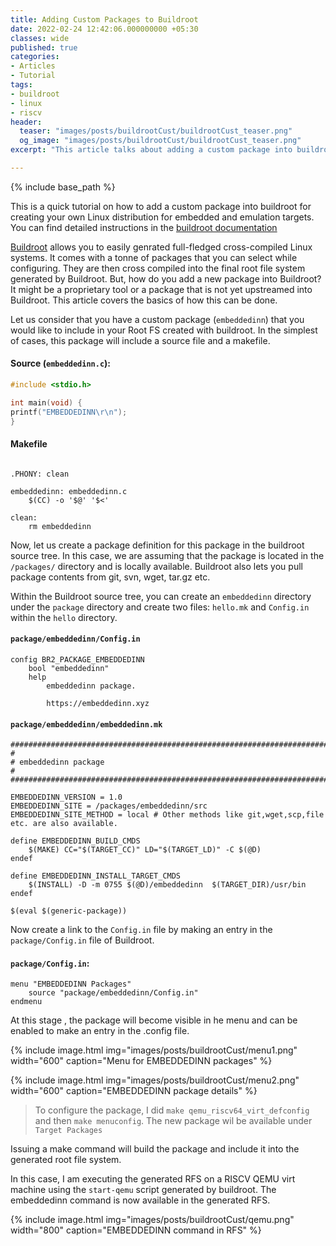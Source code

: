 ```yaml
---
title: Adding Custom Packages to Buildroot
date: 2022-02-24 12:42:06.000000000 +05:30
classes: wide
published: true
categories:
- Articles
- Tutorial
tags:
- buildroot
- linux
- riscv
header:
  teaser: "images/posts/buildrootCust/buildrootCust_teaser.png"
  og_image: "images/posts/buildrootCust/buildrootCust_teaser.png"
excerpt: "This article talks about adding a custom package into buildroot for creating your own Linux distribution for embedded and emulation targets."

---
```



<style>
div {
  text-align: justify;
  text-justify: inter-word;
}
</style>

{% include base_path %}

This is a quick tutorial on how to add a custom package into buildroot for creating your own Linux distribution for embedded and emulation targets. You can find detailed instructions in the [buildroot documentation](https://buildroot.org/downloads/manual/manual.html#adding-packages)

[Buildroot](https://buildroot.org/) allows you to easily genrated full-fledged cross-compiled Linux systems. It comes with a tonne of packages that you can select while configuring. They are then cross compiled into the final root file system generated by Buildroot. But, how do you add a new package into Buildroot? It might be a proprietary tool or a package that is not yet upstreamed into Buildroot. This article covers the basics of how this can be done.

Let us consider that you have a custom package (`embeddedinn`) that you would like to include in your Root FS created with buildroot. In the simplest of cases, this package will include a source file and a makefile.

#### Source (`embeddedinn.c`): 

```c
#include <stdio.h>

int main(void) {
printf("EMBEDDEDINN\r\n");
}
```

#### Makefile

```

.PHONY: clean

embeddedinn: embeddedinn.c
    $(CC) -o '$@' '$<'

clean:
    rm embeddedinn
```

Now, let us create a package definition for this package in the buildroot source tree. In this case, we are assuming that the package is located in the `/packages/` directory and is locally available. Buildroot also lets you pull package contents from git, svn, wget, tar.gz etc. 

Within the Buildroot source tree, you can create an `embeddedinn` directory under the `package` directory and create two files: `hello.mk` and `Config.in` within the `hello` directory.


#### `package/embeddedinn/Config.in`

```
config BR2_PACKAGE_EMBEDDEDINN
    bool "embeddedinn"
    help
        embeddedinn package.

        https://embeddedinn.xyz
```

#### `package/embeddedinn/embeddedinn.mk`

```
################################################################################
#
# embeddedinn package
#
################################################################################

EMBEDDEDINN_VERSION = 1.0
EMBEDDEDINN_SITE = /packages/embeddedinn/src
EMBEDDEDINN_SITE_METHOD = local # Other methods like git,wget,scp,file etc. are also available.

define EMBEDDEDINN_BUILD_CMDS
    $(MAKE) CC="$(TARGET_CC)" LD="$(TARGET_LD)" -C $(@D)
endef

define EMBEDDEDINN_INSTALL_TARGET_CMDS
    $(INSTALL) -D -m 0755 $(@D)/embeddedinn  $(TARGET_DIR)/usr/bin
endef

$(eval $(generic-package))
```

Now create a link to the `Config.in` file by making an entry in the `package/Config.in` file of Buildroot.

#### `package/Config.in`:

```
menu "EMBEDDEDINN Packages"
    source "package/embeddedinn/Config.in"
endmenu
```

At this stage , the package will become visible in he menu and can be enabled to make an entry in the .config file.

{% include image.html
    img="images/posts/buildrootCust/menu1.png"
    width="600"
    caption="Menu for EMBEDDEDINN packages"
%}

{% include image.html
    img="images/posts/buildrootCust/menu2.png"
    width="600"
    caption="EMBEDDEDINN package details"
%}


> To configure the package, I did `make qemu_riscv64_virt_defconfig` and then `make menuconfig`. The new package wil be available under `Target Packages`

Issuing a make command will build the package and include it into the generated root file system.

In this case, I am executing the generated RFS on a RISCV QEMU virt machine using the `start-qemu` script generated by buildroot. The embeddedinn command is now available in the generated RFS. 
    
{% include image.html
    img="images/posts/buildrootCust/qemu.png"
    width="800"
    caption="EMBEDDEDINN command in RFS"
%}